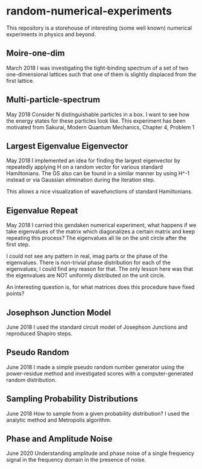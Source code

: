 # random-numerical-experiments
This repository is a storehouse of interesting (some well known) numerical experiments in physics and beyond.

## Moire-one-dim
March 2018
I was investigating the tight-binding spectrum of a set of two one-dimensional lattices such that one of them is slightly displaced from the first lattice.

## Multi-particle-spectrum
May 2018
Consider N distinguishable particles in a box. I want to see how the energy states for these particles look like.
This experiment has been motivated from Sakurai, Modern Quantum Mechanics, Chapter 4, Problem 1

## Largest Eigenvalue Eigenvector
May 2018
I implemented an idea for finding the largest eigenvector by repeatedly applying H on a random vector for various standard Hamiltonians. The GS also can be found in a similar manner by using H^-1 instead or via Gaussian elimination during the iteration step.

This allows a nice visualization of wavefunctions of standard Hamiltonians.

## Eigenvalue Repeat
May 2018
I carried this gendaken numerical experiment, what happens if we take eigenvalues of the matrix which diagonalizes a certain matrix and keep repeating this process? The eigenvalues all lie on the unit circle after the first step.

I could not see any pattern in real, imag parts or the phase of the eigenvalues.
There is non-trivial phase distribution for each of the eigenvalues; I could find any reason for that. The only lesson here was that the eigenvalues are NOT uniformly distributed on the unit circle.

An interesting question is, for what matrices does this procedure have fixed points?

## Josephson Junction Model
June 2018
I used the standard circuit model of Josephson Junctions and reproduced Shapiro steps.

## Pseudo Random
June 2018
I made a simple pseudo random number generator using the power-residue method and investigated scores with a computer-generated random distribution.

## Sampling Probability Distributions
June 2018
How to sample from a given probability distribution? I used the analytic method and Metropolis algorithm.

## Phase and Amplitude Noise
June 2020
Understanding amplitude and phase noise of a single frequency signal in the frequency domain in the presence of noise.
